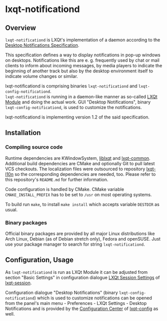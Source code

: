 # lxqt-notificationd

## Overview

`lxqt-notificationd` is LXQt's implementation of a daemon according to the [Desktop Notifications Specification](https://developer.gnome.org/notification-spec/).

This specification defines a way to display notifications in pop-up windows on desktops. Notifications like this are e. g. frequently used by chat or mail clients to inform about incoming messages, by media players to indicate the beginning of another track but also by the desktop environment itself to indicate volume changes or similar.

lxqt-notificationd is comprising binaries `lxqt-notificationd` and `lxqt-config-notificationd`.   
`lxqt-notificationd` is running in a daemon-like manner as so-called [LXQt Module](https://github.com/lxde/lxqt-session#lxqt-modules) and doing the actual work. GUI "Desktop Notifications", binary `lxqt-config-notificationd`, is used to customize the notifications.   

lxqt-notificationd is implementing version 1.2 of the said specification.   

## Installation

### Compiling source code

Runtime dependencies are KWindowSystem, [liblxqt](https://github.com/lxde/liblxqt) and [lxqt-common](https://github.com/lxde/lxqt-common).   
Additional build dependencies are CMake and optionally Git to pull latest VCS checkouts. The localization files were outsourced to repository [lxqt-l10n](https://github.com/lxde/lxqt-l10n) so the corresponding dependencies are needed, too. Please refer to this repository's `README.md` for further information.   

Code configuration is handled by CMake. CMake variable `CMAKE_INSTALL_PREFIX` has to be set to `/usr` on most operating systems.   

To build run `make`, to install `make install` which accepts variable `DESTDIR` as usual.   

### Binary packages

Official binary packages are provided by all major Linux distributions like Arch Linux, Debian (as of Debian stretch only), Fedora and openSUSE. Just use your package manager to search for string `lxqt-notificationd`.

## Configuration, Usage

As `lxqt-notificationd` is run as LXQt Module it can be adjusted from section "Basic Settings" in configuration dialogue [LXQt Session Settings](https://github.com/lxde/lxqt-session#lxqt-session-settings) of [lxqt-session](https://github.com/lxde/lxqt-session).   

Configuration dialogue "Desktop Notifications" (binary `lxqt-config-notificationd`) which is used to customize notifications can be opened from the panel's main menu - Preferences - LXQt Settings - Desktop Notifications and is provided by the [Configuration Center](https://github.com/lxde/lxqt-config#configuration-center) of [lxqt-config](https://github.com/lxde/lxqt-config) as well.   
